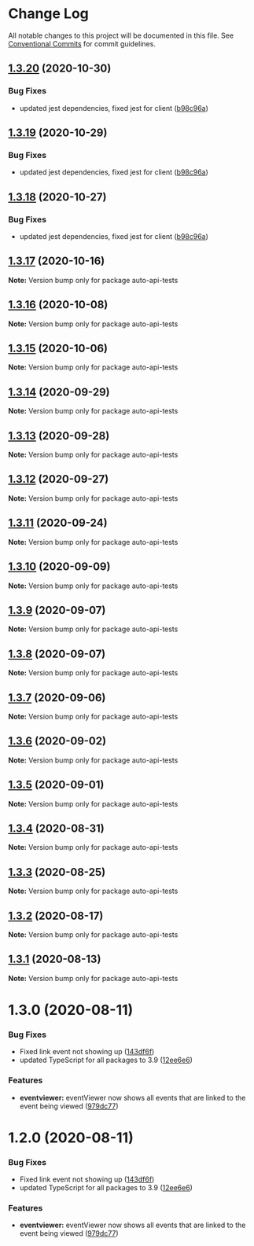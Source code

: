 # Change Log

All notable changes to this project will be documented in this file.
See [Conventional Commits](https://conventionalcommits.org) for commit guidelines.

## [1.3.20](http://github.com//cap-md089/evmplus-v6/compare/auto-api-tests@1.3.14...auto-api-tests@1.3.20) (2020-10-30)


### Bug Fixes

* updated jest dependencies, fixed jest for client ([b98c96a](http://github.com//cap-md089/evmplus-v6/commit/b98c96a97dac6840308775bad73aec6801391690))





## [1.3.19](http://github.com//cap-md089/evmplus-v6/compare/auto-api-tests@1.3.14...auto-api-tests@1.3.19) (2020-10-29)


### Bug Fixes

* updated jest dependencies, fixed jest for client ([b98c96a](http://github.com//cap-md089/evmplus-v6/commit/b98c96a97dac6840308775bad73aec6801391690))





## [1.3.18](http://github.com//cap-md089/evmplus-v6/compare/auto-api-tests@1.3.14...auto-api-tests@1.3.18) (2020-10-27)


### Bug Fixes

* updated jest dependencies, fixed jest for client ([b98c96a](http://github.com//cap-md089/evmplus-v6/commit/b98c96a97dac6840308775bad73aec6801391690))





## [1.3.17](http://github.com//cap-md089/evmplus-v6/compare/auto-api-tests@1.3.14...auto-api-tests@1.3.17) (2020-10-16)

**Note:** Version bump only for package auto-api-tests





## [1.3.16](http://github.com//cap-md089/evmplus-v6/compare/auto-api-tests@1.3.14...auto-api-tests@1.3.16) (2020-10-08)

**Note:** Version bump only for package auto-api-tests





## [1.3.15](http://github.com//cap-md089/evmplus-v6/compare/auto-api-tests@1.3.14...auto-api-tests@1.3.15) (2020-10-06)

**Note:** Version bump only for package auto-api-tests





## [1.3.14](http://github.com//cap-md089/evmplus-v6/compare/auto-api-tests@1.3.2...auto-api-tests@1.3.14) (2020-09-29)

**Note:** Version bump only for package auto-api-tests





## [1.3.13](http://github.com//cap-md089/evmplus-v6/compare/auto-api-tests@1.3.2...auto-api-tests@1.3.13) (2020-09-28)

**Note:** Version bump only for package auto-api-tests





## [1.3.12](http://github.com//cap-md089/evmplus-v6/compare/auto-api-tests@1.3.2...auto-api-tests@1.3.12) (2020-09-27)

**Note:** Version bump only for package auto-api-tests





## [1.3.11](http://github.com//cap-md089/evmplus-v6/compare/auto-api-tests@1.3.2...auto-api-tests@1.3.11) (2020-09-24)

**Note:** Version bump only for package auto-api-tests





## [1.3.10](http://github.com//cap-md089/capunit-com-v6/compare/auto-api-tests@1.3.2...auto-api-tests@1.3.10) (2020-09-09)

**Note:** Version bump only for package auto-api-tests





## [1.3.9](http://github.com//cap-md089/evmplus-v6/compare/auto-api-tests@1.3.2...auto-api-tests@1.3.9) (2020-09-07)

**Note:** Version bump only for package auto-api-tests

## [1.3.8](http://github.com//cap-md089/evmplus-v6/compare/auto-api-tests@1.3.2...auto-api-tests@1.3.8) (2020-09-07)

**Note:** Version bump only for package auto-api-tests

## [1.3.7](http://github.com//cap-md089/evmplus-v6/compare/auto-api-tests@1.3.2...auto-api-tests@1.3.7) (2020-09-06)

**Note:** Version bump only for package auto-api-tests

## [1.3.6](http://github.com//cap-md089/evmplus-v6/compare/auto-api-tests@1.3.2...auto-api-tests@1.3.6) (2020-09-02)

**Note:** Version bump only for package auto-api-tests

## [1.3.5](http://github.com//cap-md089/evmplus-v6/compare/auto-api-tests@1.3.2...auto-api-tests@1.3.5) (2020-09-01)

**Note:** Version bump only for package auto-api-tests

## [1.3.4](http://github.com//cap-md089/evmplus-v6/compare/auto-api-tests@1.3.2...auto-api-tests@1.3.4) (2020-08-31)

**Note:** Version bump only for package auto-api-tests

## [1.3.3](http://github.com//cap-md089/evmplus-v6/compare/auto-api-tests@1.3.2...auto-api-tests@1.3.3) (2020-08-25)

**Note:** Version bump only for package auto-api-tests

## [1.3.2](http://github.com//cap-md089/evmplus-v6/compare/auto-api-tests@1.3.0...auto-api-tests@1.3.2) (2020-08-17)

**Note:** Version bump only for package auto-api-tests

## [1.3.1](http://github.com//cap-md089/evmplus-v6/compare/auto-api-tests@1.3.0...auto-api-tests@1.3.1) (2020-08-13)

**Note:** Version bump only for package auto-api-tests

# 1.3.0 (2020-08-11)

### Bug Fixes

-   Fixed link event not showing up ([143df6f](http://github.com//cap-md089/evmplus-v6/commit/143df6f6daaf7975fff3e58c68c888a226d8b31a))
-   updated TypeScript for all packages to 3.9 ([12ee6e6](http://github.com//cap-md089/evmplus-v6/commit/12ee6e67d9669d73d849791cf22637357dd4ae30))

### Features

-   **eventviewer:** eventViewer now shows all events that are linked to the event being viewed ([979dc77](http://github.com//cap-md089/evmplus-v6/commit/979dc771ed2b4ce4c652536ea589c0c1de64d3ac))

# 1.2.0 (2020-08-11)

### Bug Fixes

-   Fixed link event not showing up ([143df6f](http://github.com//cap-md089/evmplus-v6/commit/143df6f6daaf7975fff3e58c68c888a226d8b31a))
-   updated TypeScript for all packages to 3.9 ([12ee6e6](http://github.com//cap-md089/evmplus-v6/commit/12ee6e67d9669d73d849791cf22637357dd4ae30))

### Features

-   **eventviewer:** eventViewer now shows all events that are linked to the event being viewed ([979dc77](http://github.com//cap-md089/evmplus-v6/commit/979dc771ed2b4ce4c652536ea589c0c1de64d3ac))
